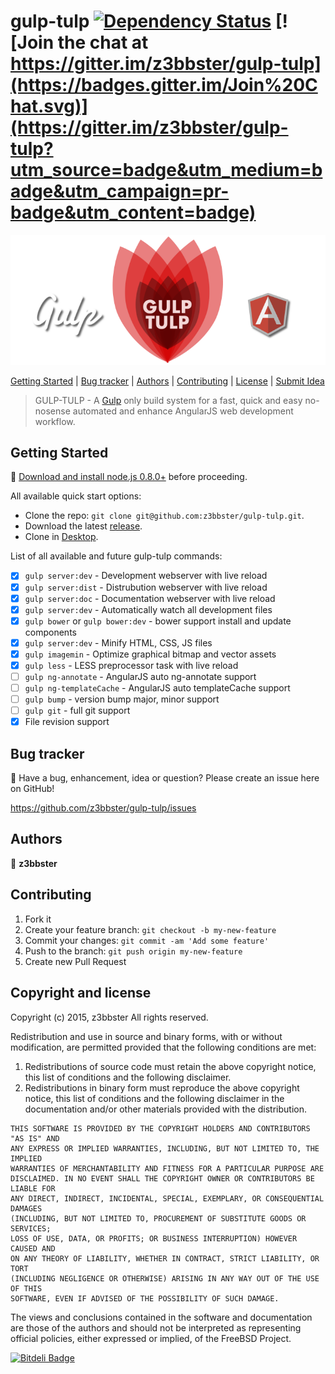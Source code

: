 # gulp-tulp [![Dependency Status](https://gemnasium.com/z3bbster/gulp-tulp.svg)](https://gemnasium.com/z3bbster/gulp-tulp) [![Join the chat at https://gitter.im/z3bbster/gulp-tulp](https://badges.gitter.im/Join%20Chat.svg)](https://gitter.im/z3bbster/gulp-tulp?utm_source=badge&utm_medium=badge&utm_campaign=pr-badge&utm_content=badge)

![logo](app/assets/img/gt-github-logo.png)

[Getting Started](#getting-started) | [Bug tracker](#bug-tracker) | [Authors](#authors) | [Contributing](#contributing) | [License](#copyright-and-license) | [Submit Idea](https://github.com/z3bbster/gulp-tulp/issues)

> GULP-TULP - A [Gulp](http://gulpjs.com/) only build system for a fast, quick and easy no-nosense automated and enhance AngularJS web development workflow.

## Getting Started

:wrench: [Download and install node.js 0.8.0+](http://nodejs.org/download/) before proceeding.

All available quick start options: 

+ Clone the repo: `git clone git@github.com:z3bbster/gulp-tulp.git`.
+ Download the latest [release](https://github.com/z3bbster/gulp-tulp/zipball/master).
+ Clone in [Desktop](github-windows://openRepo/https://github.com/z3bbster/gulp-tulp).

List of all available and future gulp-tulp commands:

- [x] `gulp server:dev` - Development webserver with live reload
- [x] `gulp server:dist` - Distrubution webserver with live reload
- [x] `gulp server:doc` - Documentation webserver with live reload
- [x] `gulp server:dev` - Automatically watch all development files
- [x] `gulp bower` or `gulp bower:dev` -  bower support install and update components
- [x] `gulp server:dev` - Minify HTML, CSS, JS files
- [x] `gulp imagemin` - Optimize graphical bitmap and vector assets 
- [x] `gulp less` - LESS preprocessor task with live reload
- [ ] `gulp ng-annotate` - AngularJS auto ng-annotate support
- [ ] `gulp ng-templateCache` - AngularJS auto templateCache support
- [ ] `gulp bump` - version bump major, minor support
- [ ] `gulp git` - full git support
- [x] File revision support

## Bug tracker

:postbox: Have a bug, enhancement, idea or question? Please create an issue here on GitHub!

https://github.com/z3bbster/gulp-tulp/issues

## Authors

:busts_in_silhouette: **z3bbster**

## Contributing

1. Fork it
2. Create your feature branch: `git checkout -b my-new-feature`
3. Commit your changes: `git commit -am 'Add some feature'`
4. Push to the branch: `git push origin my-new-feature`
5. Create new Pull Request

## Copyright and license

Copyright (c) 2015, z3bbster
All rights reserved.

Redistribution and use in source and binary forms, with or without
modification, are permitted provided that the following conditions are met:

1. Redistributions of source code must retain the above copyright notice, this
   list of conditions and the following disclaimer. 
2. Redistributions in binary form must reproduce the above copyright notice,
   this list of conditions and the following disclaimer in the documentation
   and/or other materials provided with the distribution.

```
THIS SOFTWARE IS PROVIDED BY THE COPYRIGHT HOLDERS AND CONTRIBUTORS "AS IS" AND
ANY EXPRESS OR IMPLIED WARRANTIES, INCLUDING, BUT NOT LIMITED TO, THE IMPLIED
WARRANTIES OF MERCHANTABILITY AND FITNESS FOR A PARTICULAR PURPOSE ARE
DISCLAIMED. IN NO EVENT SHALL THE COPYRIGHT OWNER OR CONTRIBUTORS BE LIABLE FOR
ANY DIRECT, INDIRECT, INCIDENTAL, SPECIAL, EXEMPLARY, OR CONSEQUENTIAL DAMAGES
(INCLUDING, BUT NOT LIMITED TO, PROCUREMENT OF SUBSTITUTE GOODS OR SERVICES;
LOSS OF USE, DATA, OR PROFITS; OR BUSINESS INTERRUPTION) HOWEVER CAUSED AND
ON ANY THEORY OF LIABILITY, WHETHER IN CONTRACT, STRICT LIABILITY, OR TORT
(INCLUDING NEGLIGENCE OR OTHERWISE) ARISING IN ANY WAY OUT OF THE USE OF THIS
SOFTWARE, EVEN IF ADVISED OF THE POSSIBILITY OF SUCH DAMAGE.
```

The views and conclusions contained in the software and documentation are those
of the authors and should not be interpreted as representing official policies, 
either expressed or implied, of the FreeBSD Project.

[![Bitdeli Badge](https://d2weczhvl823v0.cloudfront.net/z3bbster/gulp-tulp/trend.png)](https://bitdeli.com/free "Bitdeli Badge")

